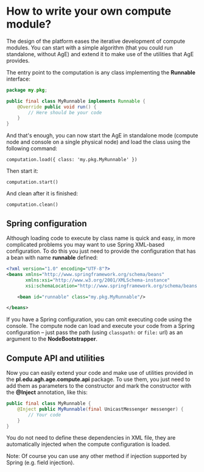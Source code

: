 # How to write your own compute module?

The design of the platform eases the iterative development of compute modules.
You can start with a simple algorithm (that you could run standalone, without AgE)
and extend it to make use of the utilities that AgE provides.
 
The entry point to the computation is any class implementing the **Runnable** interface:
```java
package my.pkg;

public final class MyRunnable implements Runnable {
	@Override public void run() {
		// Here should be your code
	}
}
```

And that's enough, you can now start the AgE in standalone mode (compute node and console on a single physical node)
and load the class using the following command:
```
computation.load({ class: 'my.pkg.MyRunnable' })
```

Then start it:
```
computation.start()
```

And clean after it is finished:
```
computation.clean()
```

## Spring configuration

Although loading code to execute by class name is quick and easy,
in more complicated problems you may want to use Spring XML-based configuration.
To do this you just need to provide the configuration that has a bean with name **runnable** defined:
```xml
<?xml version="1.0" encoding="UTF-8"?>
<beans xmlns="http://www.springframework.org/schema/beans"
       xmlns:xsi="http://www.w3.org/2001/XMLSchema-instance"
       xsi:schemaLocation="http://www.springframework.org/schema/beans http://www.springframework.org/schema/beans/spring-beans.xsd">

    <bean id="runnable" class="my.pkg.MyRunnable"/>

</beans>
```

If you have a Spring configuration, you can omit executing code using the console.
The compute node can load and execute your code from a Spring configuration –
just pass the path (using `classpath:` or `file:` url) as an argument to the **NodeBootstrapper**. 

## Compute API and utilities

Now you can easily extend your code and make use of utilities provided in the **pl.edu.agh.age.compute.api** package.
To use them, you just need to add them as parameters to the constructor
and mark the constructor with the **@Inject** annotation, like this:
```java
public final class MyRunnable {
	@Inject public MyRunnable(final UnicastMessenger messenger) {
		// Your code
	}
}
```
You do not need to define these dependencies in XML file,
they are automatically injected when the compute configuration is loaded.

Note: Of course you can use any other method if injection supported by Spring (e.g. field injection). 

